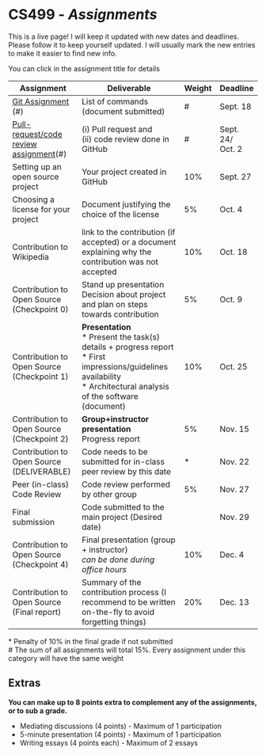 # CS499 - *Assignments*

This is a live page! I will keep it updated with new dates and deadlines. Please follow it to keep yourself updated. I will usually mark the new entries to make it easier to find new info.

You can click in the assignment title for details

| Assignment                                                   | Deliverable                                                  | Weight | Deadline             |
| ------------------------------------------------------------ | ------------------------------------------------------------ | ------ | -------------------- |
| [Git Assignment](assignments/gitAssignment.md) (#)           | List of commands (document submitted)                        | #      | Sept. 18             |
| [Pull-request/code review assignment](assignments/PRcodeReview.md)(#) | (i) Pull request and<br>(ii) code review done in GitHub      | #      | Sept. 24/<br> Oct. 2 |
| Setting up an open source project                            | Your project created in GitHub                               | 10%    | Sept. 27             |
| Choosing a license for your project                          | Document justifying the choice of the license                | 5%     | Oct. 4               |
| Contribution to Wikipedia                                    | link to the contribution (if accepted) or a document explaining why the contribution was not accepted | 10%    | Oct. 18              |
| Contribution to Open Source (Checkpoint 0)                   | Stand up presentation<br>Decision about project and plan on steps towards contribution | 5%     | Oct. 9               |
| Contribution to Open Source (Checkpoint 1)                   | **Presentation<br>**\* Present the task(s) details + progress report<br>* First impressions/guidelines availability<br>* Architectural analysis of the software (document) | 10%    | Oct. 25              |
| Contribution to Open Source (Checkpoint 2)                   | **Group+instructor presentation**<br>Progress report         | 5%     | Nov. 15              |
| Contribution to Open Source (DELIVERABLE)                    | Code needs to be submitted for in-class peer review by this date | *      | Nov. 22              |
| Peer (in-class) Code Review                                  | Code review performed by other group                         | 5%     | Nov.  27             |
| Final submission                                             | Code submitted to the main project (Desired date)            |        | Nov. 29              |
| Contribution to Open Source (Checkpoint 4)                   | Final presentation (group + instructor)<br>*can be done during office hours* | 10%    | Dec. 4               |
| Contribution to Open Source (Final report)                   | Summary of the contribution process (I recommend to be written on-the-fly to avoid forgetting things) | 20%    | Dec. 13              |

\* Penalty of 10% in the final grade if not submitted<br>\# The sum of all assignments will total 15%. Every assignment under this category will have the same weight



## Extras 

**You can make up to 8 points extra to complement any of the assignments, or to sub a grade.**

* Mediating discussions (4 points) - Maximum of 1 participation
* 5-minute presentation (4 points) - Maximum of 1 participation
* Writing essays (4 points each) - Maximum of 2 essays